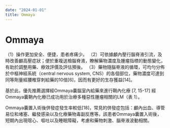 ```yaml
---
date: "2024-01-01"
title: Ommaya
---
```


# Ommaya

（1）操作更加安全、便捷，患者疼痛少。
（2）可依據顱內壓行腦脊液引流，及時改善顱高壓症狀；便於重複送檢腦脊液，瞭解藥物濃度及腫瘤指標的動態變化，有助於調整用藥、療效評價及評估預後。
（3）藥物隨腦脊液的循環，可均勻分佈於中樞神經系統（central nervous system, CNS）的各個部位，藥物濃度可達到同等劑量經腰椎穿刺給藥的10倍[6]，因而有更好的生存獲益[14]。

基於此，優先推薦選擇經Ommaya囊腦室內給藥來進行鞘內化療 [7, 15-17] 經Ommaya囊鞘內化療已成功用於治療多種惡性腫瘤相關的LM（表 1）。

Ommaya囊置入術後併發症發生率較低[18]，常見的併發症包括：顱內出血、導管易位和堵塞、繼發感染以及化療藥物毒副反應等。該患者Ommaya囊置入術後，短期內出現噁心、嘔吐以及睡眠障礙，考慮和藥物刺激、腦脊液波動相關。
